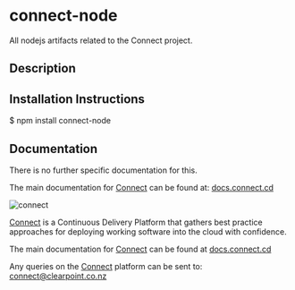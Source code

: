 # connect-node
All nodejs artifacts related to the Connect project.

## Description

## Installation Instructions
$ npm install connect-node

## Documentation
There is no further specific documentation for this.

The main documentation for [Connect](http://connect.cd) can be found at: [docs.connect.cd](http://docs.connect.cd)


![connect](http://website.clearpoint.co.nz/connect/connect-logo-on-white-border.png)

[Connect](http://connect.cd) is a Continuous Delivery Platform that gathers best practice approaches for deploying working software into the cloud with confidence.

The main documentation for [Connect](http://connect.cd) can be found at [docs.connect.cd](http://docs.connect.cd)

Any queries on the [Connect](http://connect.cd) platform can be sent to: connect@clearpoint.co.nz
